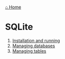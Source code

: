 [⌂ Home](../../README.md)

# SQLite

1. [Installation and running](installation_and_running.md)
2. [Managing databases](managing_databases.md)
3. [Managing tables](managing_tables.md)
